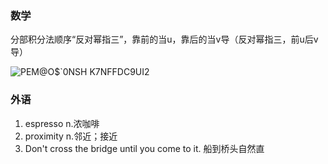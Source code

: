 ### 数学


分部积分法顺序“反对幂指三”，靠前的当u，靠后的当v导（反对幂指三，前u后v导）



![PEM@O$`0NSH K7NFFDC9UI2](https://user-images.githubusercontent.com/48854115/204170960-46bb07bf-aa63-41c5-8b72-56a4d9b29318.png)

### 外语

1. espresso n.浓咖啡
2. proximity n.邻近；接近
3. Don't cross the bridge until you come to it. 船到桥头自然直
